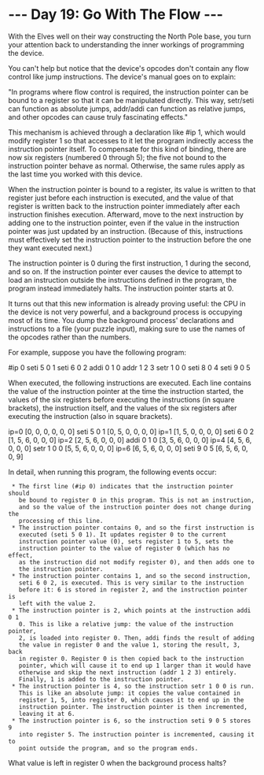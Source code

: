 # --- Day 19: Go With The Flow ---

   With the Elves well on their way constructing the North Pole base, you
   turn your attention back to understanding the inner workings of
   programming the device.

   You can't help but notice that the device's opcodes don't contain any flow
   control like jump instructions. The device's manual goes on to explain:

   "In programs where flow control is required, the instruction pointer can
   be bound to a register so that it can be manipulated directly. This way,
   setr/seti can function as absolute jumps, addr/addi can function as
   relative jumps, and other opcodes can cause truly fascinating effects."

   This mechanism is achieved through a declaration like #ip 1, which would
   modify register 1 so that accesses to it let the program indirectly access
   the instruction pointer itself. To compensate for this kind of binding,
   there are now six registers (numbered 0 through 5); the five not bound to
   the instruction pointer behave as normal. Otherwise, the same rules apply
   as the last time you worked with this device.

   When the instruction pointer is bound to a register, its value is written
   to that register just before each instruction is executed, and the value
   of that register is written back to the instruction pointer immediately
   after each instruction finishes execution. Afterward, move to the next
   instruction by adding one to the instruction pointer, even if the value in
   the instruction pointer was just updated by an instruction. (Because of
   this, instructions must effectively set the instruction pointer to the
   instruction before the one they want executed next.)

   The instruction pointer is 0 during the first instruction, 1 during the
   second, and so on. If the instruction pointer ever causes the device to
   attempt to load an instruction outside the instructions defined in the
   program, the program instead immediately halts. The instruction pointer
   starts at 0.

   It turns out that this new information is already proving useful: the CPU
   in the device is not very powerful, and a background process is occupying
   most of its time. You dump the background process' declarations and
   instructions to a file (your puzzle input), making sure to use the names
   of the opcodes rather than the numbers.

   For example, suppose you have the following program:

 #ip 0
 seti 5 0 1
 seti 6 0 2
 addi 0 1 0
 addr 1 2 3
 setr 1 0 0
 seti 8 0 4
 seti 9 0 5

   When executed, the following instructions are executed. Each line contains
   the value of the instruction pointer at the time the instruction started,
   the values of the six registers before executing the instructions (in
   square brackets), the instruction itself, and the values of the six
   registers after executing the instruction (also in square brackets).

 ip=0 [0, 0, 0, 0, 0, 0] seti 5 0 1 [0, 5, 0, 0, 0, 0]
 ip=1 [1, 5, 0, 0, 0, 0] seti 6 0 2 [1, 5, 6, 0, 0, 0]
 ip=2 [2, 5, 6, 0, 0, 0] addi 0 1 0 [3, 5, 6, 0, 0, 0]
 ip=4 [4, 5, 6, 0, 0, 0] setr 1 0 0 [5, 5, 6, 0, 0, 0]
 ip=6 [6, 5, 6, 0, 0, 0] seti 9 0 5 [6, 5, 6, 0, 0, 9]

   In detail, when running this program, the following events occur:

     * The first line (#ip 0) indicates that the instruction pointer should
       be bound to register 0 in this program. This is not an instruction,
       and so the value of the instruction pointer does not change during the
       processing of this line.
     * The instruction pointer contains 0, and so the first instruction is
       executed (seti 5 0 1). It updates register 0 to the current
       instruction pointer value (0), sets register 1 to 5, sets the
       instruction pointer to the value of register 0 (which has no effect,
       as the instruction did not modify register 0), and then adds one to
       the instruction pointer.
     * The instruction pointer contains 1, and so the second instruction,
       seti 6 0 2, is executed. This is very similar to the instruction
       before it: 6 is stored in register 2, and the instruction pointer is
       left with the value 2.
     * The instruction pointer is 2, which points at the instruction addi 0 1
       0. This is like a relative jump: the value of the instruction pointer,
       2, is loaded into register 0. Then, addi finds the result of adding
       the value in register 0 and the value 1, storing the result, 3, back
       in register 0. Register 0 is then copied back to the instruction
       pointer, which will cause it to end up 1 larger than it would have
       otherwise and skip the next instruction (addr 1 2 3) entirely.
       Finally, 1 is added to the instruction pointer.
     * The instruction pointer is 4, so the instruction setr 1 0 0 is run.
       This is like an absolute jump: it copies the value contained in
       register 1, 5, into register 0, which causes it to end up in the
       instruction pointer. The instruction pointer is then incremented,
       leaving it at 6.
     * The instruction pointer is 6, so the instruction seti 9 0 5 stores 9
       into register 5. The instruction pointer is incremented, causing it to
       point outside the program, and so the program ends.

   What value is left in register 0 when the background process halts?

